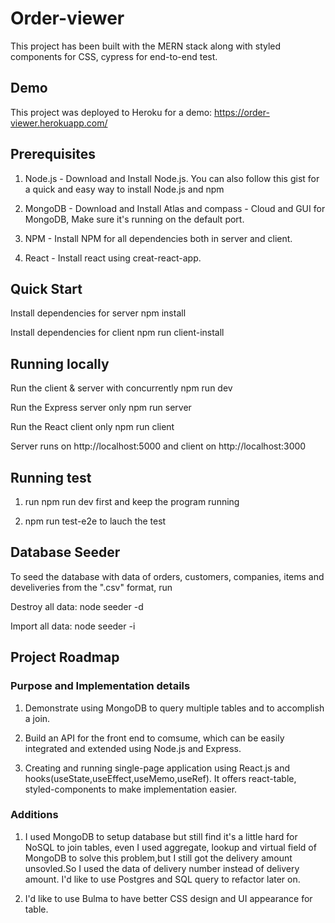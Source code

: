 # Order-viewer
This project has been built with the MERN stack along with styled components for CSS, cypress for end-to-end test.

## Demo
This project was deployed to Heroku for a demo:
https://order-viewer.herokuapp.com/

## Prerequisites
1. Node.js - Download and Install Node.js. You can also follow this gist for a quick and easy way to install Node.js and npm

2. MongoDB - Download and Install Atlas and compass - Cloud and GUI for MongoDB, Make sure it's running on the default port.

3. NPM - Install NPM for all dependencies both in server and client.

4. React - Install react using creat-react-app.

## Quick Start
Install dependencies for server
npm install

Install dependencies for client
npm run client-install

## Running locally

Run the client & server with concurrently
npm run dev

Run the Express server only
npm run server

Run the React client only
npm run client

Server runs on http://localhost:5000 and client on http://localhost:3000

## Running test
1. run npm run dev first and keep the program running

2. npm run test-e2e to lauch the test

## Database Seeder
To seed the database with data of orders, customers, companies, items and develiveries from the ".csv" format, run

Destroy all data: node seeder -d

Import all data: node seeder -i

## Project Roadmap

### Purpose and Implementation details
1. Demonstrate using MongoDB to query multiple tables and to accomplish a join.

2. Build an API for the front end to comsume, which can be easily integrated and extended using Node.js and Express.

3. Creating and running single-page application using React.js and hooks(useState,useEffect,useMemo,useRef). It offers react-table, styled-components to make implementation easier.

### Additions
1. I used MongoDB to setup database but still find it's a little hard for NoSQL to join tables, even I used aggregate, lookup and virtual field of MongoDB to solve this problem,but I still got the delivery amount unsovled.So I used the data of delivery number instead of delivery amount. I'd like to use Postgres and SQL query to refactor later on.

2. I'd like to use Bulma to have better CSS design and UI appearance for table.
  







